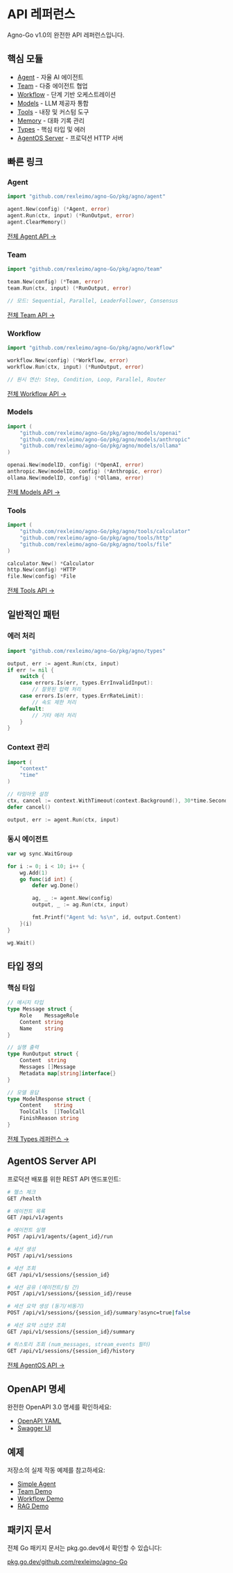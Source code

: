 # API 레퍼런스

Agno-Go v1.0의 완전한 API 레퍼런스입니다.

## 핵심 모듈

- [Agent](/api/agent) - 자율 AI 에이전트
- [Team](/api/team) - 다중 에이전트 협업
- [Workflow](/api/workflow) - 단계 기반 오케스트레이션
- [Models](/api/models) - LLM 제공자 통합
- [Tools](/api/tools) - 내장 및 커스텀 도구
- [Memory](/api/memory) - 대화 기록 관리
- [Types](/api/types) - 핵심 타입 및 에러
- [AgentOS Server](/api/agentos) - 프로덕션 HTTP 서버

## 빠른 링크

### Agent

```go
import "github.com/rexleimo/agno-Go/pkg/agno/agent"

agent.New(config) (*Agent, error)
agent.Run(ctx, input) (*RunOutput, error)
agent.ClearMemory()
```

[전체 Agent API →](/api/agent)

### Team

```go
import "github.com/rexleimo/agno-Go/pkg/agno/team"

team.New(config) (*Team, error)
team.Run(ctx, input) (*RunOutput, error)

// 모드: Sequential, Parallel, LeaderFollower, Consensus
```

[전체 Team API →](/api/team)

### Workflow

```go
import "github.com/rexleimo/agno-Go/pkg/agno/workflow"

workflow.New(config) (*Workflow, error)
workflow.Run(ctx, input) (*RunOutput, error)

// 원시 연산: Step, Condition, Loop, Parallel, Router
```

[전체 Workflow API →](/api/workflow)

### Models

```go
import (
    "github.com/rexleimo/agno-Go/pkg/agno/models/openai"
    "github.com/rexleimo/agno-Go/pkg/agno/models/anthropic"
    "github.com/rexleimo/agno-Go/pkg/agno/models/ollama"
)

openai.New(modelID, config) (*OpenAI, error)
anthropic.New(modelID, config) (*Anthropic, error)
ollama.New(modelID, config) (*Ollama, error)
```

[전체 Models API →](/api/models)

### Tools

```go
import (
    "github.com/rexleimo/agno-Go/pkg/agno/tools/calculator"
    "github.com/rexleimo/agno-Go/pkg/agno/tools/http"
    "github.com/rexleimo/agno-Go/pkg/agno/tools/file"
)

calculator.New() *Calculator
http.New(config) *HTTP
file.New(config) *File
```

[전체 Tools API →](/api/tools)

## 일반적인 패턴

### 에러 처리

```go
import "github.com/rexleimo/agno-Go/pkg/agno/types"

output, err := agent.Run(ctx, input)
if err != nil {
    switch {
    case errors.Is(err, types.ErrInvalidInput):
        // 잘못된 입력 처리
    case errors.Is(err, types.ErrRateLimit):
        // 속도 제한 처리
    default:
        // 기타 에러 처리
    }
}
```

### Context 관리

```go
import (
    "context"
    "time"
)

// 타임아웃 설정
ctx, cancel := context.WithTimeout(context.Background(), 30*time.Second)
defer cancel()

output, err := agent.Run(ctx, input)
```

### 동시 에이전트

```go
var wg sync.WaitGroup

for i := 0; i < 10; i++ {
    wg.Add(1)
    go func(id int) {
        defer wg.Done()

        ag, _ := agent.New(config)
        output, _ := ag.Run(ctx, input)

        fmt.Printf("Agent %d: %s\n", id, output.Content)
    }(i)
}

wg.Wait()
```

## 타입 정의

### 핵심 타입

```go
// 메시지 타입
type Message struct {
    Role    MessageRole
    Content string
    Name    string
}

// 실행 출력
type RunOutput struct {
    Content  string
    Messages []Message
    Metadata map[string]interface{}
}

// 모델 응답
type ModelResponse struct {
    Content    string
    ToolCalls  []ToolCall
    FinishReason string
}
```

[전체 Types 레퍼런스 →](/api/types)

## AgentOS Server API

프로덕션 배포를 위한 REST API 엔드포인트:

```bash
# 헬스 체크
GET /health

# 에이전트 목록
GET /api/v1/agents

# 에이전트 실행
POST /api/v1/agents/{agent_id}/run

# 세션 생성
POST /api/v1/sessions

# 세션 조회
GET /api/v1/sessions/{session_id}

# 세션 공유 (에이전트/팀 간)
POST /api/v1/sessions/{session_id}/reuse

# 세션 요약 생성 (동기/비동기)
POST /api/v1/sessions/{session_id}/summary?async=true|false

# 세션 요약 스냅샷 조회
GET /api/v1/sessions/{session_id}/summary

# 히스토리 조회 (num_messages, stream_events 필터)
GET /api/v1/sessions/{session_id}/history
```

[전체 AgentOS API →](/api/agentos)

## OpenAPI 명세

완전한 OpenAPI 3.0 명세를 확인하세요:

- [OpenAPI YAML](https://github.com/rexleimo/agno-Go/blob/main/pkg/agentos/openapi.yaml)
- [Swagger UI](https://github.com/rexleimo/agno-Go/tree/main/pkg/agentos#api-documentation)

## 예제

저장소의 실제 작동 예제를 참고하세요:

- [Simple Agent](https://github.com/rexleimo/agno-Go/tree/main/cmd/examples/simple_agent)
- [Team Demo](https://github.com/rexleimo/agno-Go/tree/main/cmd/examples/team_demo)
- [Workflow Demo](https://github.com/rexleimo/agno-Go/tree/main/cmd/examples/workflow_demo)
- [RAG Demo](https://github.com/rexleimo/agno-Go/tree/main/cmd/examples/rag_demo)

## 패키지 문서

전체 Go 패키지 문서는 pkg.go.dev에서 확인할 수 있습니다:

[pkg.go.dev/github.com/rexleimo/agno-Go](https://pkg.go.dev/github.com/rexleimo/agno-Go)
